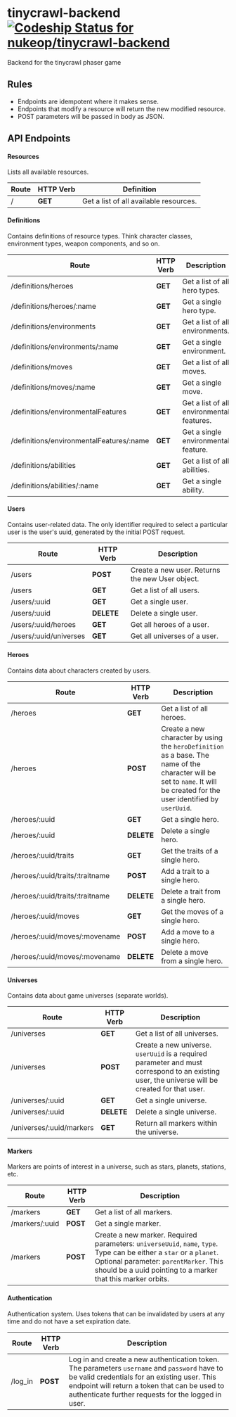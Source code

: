 # tinycrawl-backend [![Codeship Status for nukeop/tinycrawl-backend](https://img.shields.io/codeship/7d85d430-0a8d-0136-3fd1-669fed979da3/master.svg?style=for-the-badge)](https://app.codeship.com/projects/281672)
Backend for the tinycrawl phaser game

## Rules

-   Endpoints are idempotent where it makes sense.
-   Endpoints that modify a resource will return the new modified resource.
-   POST parameters will be passed in body as JSON.

## API Endpoints

#### Resources

Lists all available resources.

Route | HTTP Verb | Definition
------|-----------|---------------------------------------
/     | **GET**   | Get a list of all available resources.

#### Definitions

Contains definitions of resource types. Think character classes, environment types, weapon components, and so on.

Route                                    | HTTP Verb | Description
-----------------------------------------|-----------|------------------------------------------
/definitions/heroes                      | **GET**   | Get a list of all hero types.
/definitions/heroes/:name                | **GET**   | Get a single hero type.
/definitions/environments                | **GET**   | Get a list of all environments.
/definitions/environments/:name          | **GET**   | Get a single environment.
/definitions/moves                       | **GET**   | Get a list of all moves.
/definitions/moves/:name                 | **GET**   | Get a single move.
/definitions/environmentalFeatures       | **GET**   | Get a list of all environmental features.
/definitions/environmentalFeatures/:name | **GET**   | Get a single environmental feature.
/definitions/abilities                   | **GET**   | Get a list of all abilities.
/definitions/abilities/:name             | **GET**   | Get a single ability.

#### Users

Contains user-related data. The only identifier required to select a particular user is the user's uuid, generated by the initial POST request.

Route                  | HTTP Verb  | Description
-----------------------|------------|------------------------------------------------
/users                 | **POST**   | Create a new user. Returns the new User object.
/users                 | **GET**    | Get a list of all users.
/users/:uuid           | **GET**    | Get a single user.
/users/:uuid           | **DELETE** | Delete a single user.
/users/:uuid/heroes    | **GET**    | Get all heroes of a user.
/users/:uuid/universes | **GET**    | Get all universes of a user.

#### Heroes

Contains data about characters created by users.

Route                           | HTTP Verb  | Description
--------------------------------|------------|---------------------------------------------------------------------------------------------------------------------------------------------------------------------------
/heroes                         | **GET**    | Get a list of all heroes.
/heroes                         | **POST**   | Create a new character by using the `heroDefinition` as a base. The name of the character will be set to `name`. It will be created for the user identified by `userUuid`.
/heroes/:uuid                   | **GET**    | Get a single hero.
/heroes/:uuid                   | **DELETE** | Delete a single hero.
/heroes/:uuid/traits            | **GET**    | Get the traits of a single hero.
/heroes/:uuid/traits/:traitname | **POST**   | Add a trait to a single hero.
/heroes/:uuid/traits/:traitname | **DELETE** | Delete a trait from a single hero.
/heroes/:uuid/moves             | **GET**    | Get the moves of a single hero.
/heroes/:uuid/moves/:movename   | **POST**   | Add a move to a single hero.
/heroes/:uuid/moves/:movename   | **DELETE** | Delete a move from a single hero.

#### Universes

Contains data about game universes (separate worlds).

Route                    | HTTP Verb  | Description
-------------------------|------------|-----------------------------------------------------------------------------------------------------------------------------------------------
/universes               | **GET**    | Get a list of all universes.
/universes               | **POST**   | Create a new universe. `userUuid` is a required parameter and must correspond to an existing user, the universe will be created for that user.
/universes/:uuid         | **GET**    | Get a single universe.
/universes/:uuid         | **DELETE** | Delete a single universe.
/universes/:uuid/markers | **GET**    | Return all markers within the universe.

#### Markers

Markers are points of interest in a universe, such as stars, planets, stations, etc.

Route          | HTTP Verb | Description
---------------|-----------|---------------------------------------------------------------------------------------------------------------------
/markers       | **GET**   | Get a list of all markers.
/markers/:uuid | **POST**  | Get a single marker.
/markers       | **POST**  | Create a new marker. Required parameters: `universeUuid`, `name`, `type`. Type can be either a `star` or a `planet`. Optional parameter: `parentMarker`. This should be a uuid pointing to a marker that this marker orbits.

#### Authentication

Authentication system. Uses tokens that can be invalidated by users at any time and do not have a set expiration date.

Route   | HTTP Verb | Description
--------|-----------|------------------------------------------------------------------------------------------------------------------------------------------------------------------------------------------------------------------------------------------------------
/log_in | **POST**  | Log in and create a new authentication token. The parameters `username` and `password` have to be valid credentials for an existing user. This endpoint will return a token that can be used to authenticate further requests for the logged in user.
